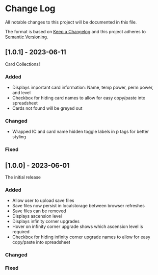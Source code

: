 # Change Log

All notable changes to this project will be documented in this file.

The format is based on [Keep a Changelog](http://keepachangelog.com/)
and this project adheres to [Semantic Versioning](http://semver.org/).

## [1.0.1] - 2023-06-11

Card Collections!

### Added

- Displays important card information: Name, temp power, perm power, and level
- Checkbox for hiding card names to allow for easy copy/paste into spreadsheet
- Cards not found will be greyed out

### Changed

- Wrapped IC and card name hidden toggle labels in p tags for better styling

### Fixed

## [1.0.0] - 2023-06-01

The initial release

### Added

- Allow user to upload save files
- Save files now persist in localstorage between browser refreshes
- Save files can be removed
- Displays ascension level
- Displays infinity corner upgrades
- Hover on infinity corner upgrade shows which ascension level is required
- Checkbox for hiding infinity corner upgrade names to allow for easy copy/paste into spreadsheet

### Changed

### Fixed
